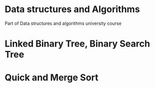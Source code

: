 # Data structures and Algorithms
Part of Data structures and algorithms university course
# Linked Binary Tree, Binary Search Tree
# Quick and Merge Sort
